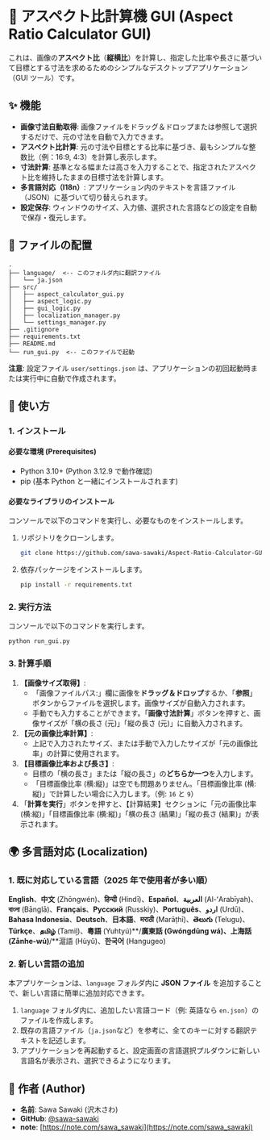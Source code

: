 # 📐 アスペクト比計算機 GUI (Aspect Ratio Calculator GUI)

これは、画像の**アスペクト比**（**縦横比**）を計算し、指定した比率や長さに基づいて目標とする寸法を求めるためのシンプルなデスクトップアプリケーション（GUI ツール）です。

## ✨ 機能

- **画像寸法自動取得**: 画像ファイルをドラッグ＆ドロップまたは参照して選択するだけで、元の寸法を自動で入力できます。
- **アスペクト比計算**: 元の寸法や目標とする比率に基づき、最もシンプルな整数比（例：16:9, 4:3）を計算し表示します。
- **寸法計算**: 基準となる幅または高さを入力することで、指定されたアスペクト比を維持したままの目標寸法を計算します。
- **多言語対応（I18n）**: アプリケーション内のテキストを言語ファイル（JSON）に基づいて切り替えられます。
- **設定保存**: ウィンドウのサイズ、入力値、選択された言語などの設定を自動で保存・復元します。

## 🔧 ファイルの配置

```
.
├── language/  <-- このフォルダ内に翻訳ファイル
│   └── ja.json
├── src/
│   ├── aspect_calculator_gui.py
│   ├── aspect_logic.py
│   ├── gui_logic.py
│   ├── localization_manager.py
│   └── settings_manager.py
├── .gitignore
├── requirements.txt
├── README.md
└── run_gui.py  <-- このファイルで起動
```

**注意**: 設定ファイル `user/settings.json` は、アプリケーションの初回起動時または実行中に自動で作成されます。

## 🚀 使い方

### 1\. インストール

#### 必要な環境 (Prerequisites)

- Python 3.10+ (Python 3.12.9 で動作確認)
- pip (基本 Python と一緒にインストールされます)

#### 必要なライブラリのインストール

コンソールで以下のコマンドを実行し、必要なものをインストールします。

1.  リポジトリをクローンします。
    ```bash
    git clone https://github.com/sawa-sawaki/Aspect-Ratio-Calculator-GUI
    ```
2.  依存パッケージをインストールします。
    ```bash
    pip install -r requirements.txt
    ```

### 2\. 実行方法

コンソールで以下のコマンドを実行します。

```bash
python run_gui.py
```

### 3\. 計算手順

1.  **【画像サイズ取得】**:
    - 「画像ファイルパス:」欄に画像を**ドラッグ＆ドロップ**するか、「**参照**」ボタンからファイルを選択します。画像サイズが自動入力されます。
    - 手動でも入力することができます。「**画像寸法計算**」ボタンを押すと、画像サイズが「横の長さ (元)」「縦の長さ (元)」に自動入力されます。
2.  **【元の画像比率計算】**:
    - 上記で入力されたサイズ、または手動で入力したサイズが「元の画像比率」の計算に使用されます。
3.  **【目標画像比率および長さ】**:
    - 目標の「横の長さ」または「縦の長さ」の**どちらか一つ**を入力します。
    - 「目標画像比率 (横:縦)」は空でも問題ありません。「目標画像比率 (横:縦)」で計算したい場合に入力します。（例: `16` と `9`）
4.  「**計算を実行**」ボタンを押すと、【計算結果】セクションに「元の画像比率 (横:縦)」「目標画像比率 (横:縦)」「横の長さ (結果)」「縦の長さ (結果)」が表示されます。

## 🌍 多言語対応 (Localization)

### 1\. 既に対応している言語（2025 年で使用者が多い順）

**English**、**中文** (Zhōngwén)、**हिन्दी** (Hindī)、**Español**、**العربية** (Al-ʻArabīyah)、**বাংলা** (Bānglā)、**Français**、**Русский** (Russkiy)、**Português**、**اردو** (Urdū)、**Bahasa Indonesia**、**Deutsch**、**日本語**、**मराठी** (Marāṭhī)、**తెలుగు** (Telugu)、**Türkçe**、**தமிழ்** (Tamiḻ)、**粵語** (Yuhtyú)**/**廣東話 (Gwóngdūng wá)、**上海話** (Zånhe-wú)**/**滬語 (Hùyǔ)、**한국어** (Hangugeo)

### 2\. 新しい言語の追加

本アプリケーションは、`language` フォルダ内に **JSON ファイル** を追加することで、新しい言語に簡単に追加対応できます。

1.  `language` フォルダ内に、追加したい言語コード（例: 英語なら `en.json`）のファイルを作成します。
2.  既存の言語ファイル（`ja.json`など）を参考に、全てのキーに対する翻訳テキストを記述します。
3.  アプリケーションを再起動すると、設定画面の言語選択プルダウンに新しい言語名が表示され、選択できるようになります。

## 👤 作者 (Author)

- **名前**: Sawa Sawaki (沢木さわ)
- **GitHub**: [@sawa-sawaki](https://github.com/sawa-sawaki)
- **note**: [https://note.com/sawa_sawaki](https://note.com/sawa_sawaki)
